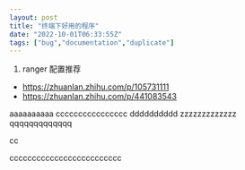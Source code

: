 ```yaml
---
layout: post
title: "终端下好用的程序"
date: "2022-10-01T06:33:55Z"
tags: ["bug","documentation","duplicate"]
---
```

1. ranger 配置推荐
  - https://zhuanlan.zhihu.com/p/105731111
  - https://zhuanlan.zhihu.com/p/441083543

aaaaaaaaaa
cccccccccccccccc
dddddddddd
zzzzzzzzzzzzz
qqqqqqqqqqqqq




cc

ccccccccccccccccccccccccc